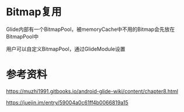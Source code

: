 # Bitmap复用

Glide内部有一个BitmapPool，被memoryCache中不用的Bitmap会先放在BitmapPool中

用户可以自定义BitmapPool，通过GlideModule设置

# 参考资料

https://muzhi1991.gitbooks.io/android-glide-wiki/content/chapter8.html

https://juejin.im/entry/59004a0c61ff4b0066819a15